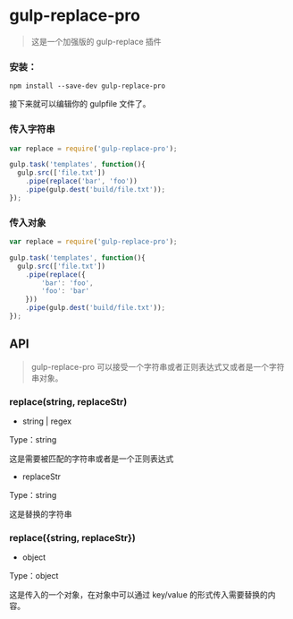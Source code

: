 # gulp-replace-pro
> 这是一个加强版的 gulp-replace 插件

### 安装：
```
npm install --save-dev gulp-replace-pro
```
接下来就可以编辑你的 gulpfile 文件了。

### 传入字符串
```javascript
var replace = require('gulp-replace-pro');

gulp.task('templates', function(){
  gulp.src(['file.txt'])
    .pipe(replace('bar', 'foo'))
    .pipe(gulp.dest('build/file.txt'));
});
```

### 传入对象
```javascript
var replace = require('gulp-replace-pro');

gulp.task('templates', function(){
  gulp.src(['file.txt'])
    .pipe(replace({
    	'bar': 'foo',
    	'foo': 'bar'
    }))
    .pipe(gulp.dest('build/file.txt'));
});
```

## API
> gulp-replace-pro 可以接受一个字符串或者正则表达式又或者是一个字符串对象。

### replace(string, replaceStr)

* string | regex

Type：string

这是需要被匹配的字符串或者是一个正则表达式

* replaceStr

Type：string

这是替换的字符串

### replace({string, replaceStr})

* object

Type：object

这是传入的一个对象，在对象中可以通过 key/value 的形式传入需要替换的内容。